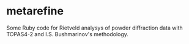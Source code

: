 metarefine
==========

Some Ruby code for Rietveld analysys of powder diffraction data with TOPAS4-2 and I.S. Bushmarinov's methodology.
